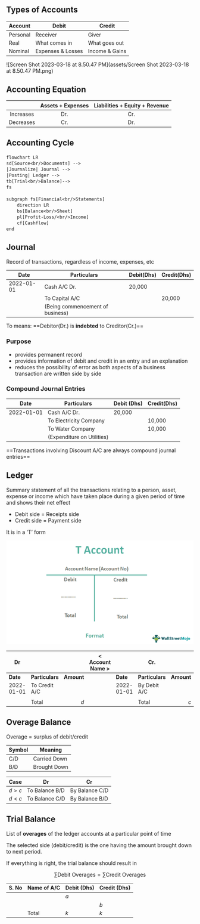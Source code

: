 ## Types of Accounts

| Account  | Debit             | Credit         |
| -------- | ----------------- | -------------- |
| Personal | Receiver          | Giver          |
| Real     | What comes in     | What goes out  |
| Nominal  | Expenses & Losses | Income & Gains |

![Screen Shot 2023-03-18 at 8.50.47 PM](assets/Screen Shot 2023-03-18 at 8.50.47 PM.png)

## Accounting Equation

|           | Assets + Expenses | Liabilities + Equity + Revenue |
| :-------: | :---------------: | :----------------------------: |
| Increases |        Dr.        |              Cr.               |
| Decreases |        Cr.        |              Dr.               |

## Accounting Cycle

```mermaid
flowchart LR
sd[Source<br/>Documents] -->
|Journalize| Journal -->
|Posting| Ledger -->
tb[Trial<br/>Balance]-->
fs

subgraph fs[Financial<br/>Statements]
	direction LR
	bs[Balance<br/>Sheet]
	pl[Profit-Loss/<br/>Income]
	cf[Cashflow]
end
```

## Journal

Record of transactions, regardless of income, expenses, etc

| Date       | Particulars                      | Debit(Dhs) | Credit(Dhs) |
| ---------- | -------------------------------- | -------- | --------- |
| 2022-01-01 | Cash A/C Dr.                     | 20,000   |           |
|            | To Capital A/C                   |          | 20,000    |
|            | (Being commencement of business) |          |           |

To means: ==Debitor(Dr.) is **indebted** to Creditor(Cr.)==

### Purpose

- provides permanent record
- provides information of debit and credit in an entry and an explanation
- reduces the possibility of error as both aspects of a business transaction are written side by side

### Compound Journal Entries

| Date       | Particulars                | Debit (Dhs)| Credit(Dhs) |
| ---------- | -------------------------- | -------- | --------- |
| 2022-01-01 | Cash A/C Dr.               | 20,000   |           |
|            | To Electricity Company     |          | 10,000    |
|            | To Water Company           |          | 10,000    |
|            | (Expenditure on Utilities) |          |           |

==Transactions involving Discount A/C are always compound journal entries==

## Ledger

Summary statement of all the transactions relating to a person, asset, expense or income which have taken place during a given period of time and shows their net effect

- Debit side = Receipts side
- Credit side = Payment side

It is in a ‘T’ form

![T Account - What Is It, Examples, Format, Related Terminologies](assets/T-Account-main-9159215.png)

| Dr         |                 |            | < Account Name > |            | Cr.             |            |
| ---------- | --------------- | ---------: | ---------------- | ---------- | --------------- | ---------: |
| **Date**   | **Particulars** | **Amount** |                  | **Date**   | **Particulars** | **Amount** |
| 2022-01-01 | To Credit A/C   |            |                  | 2022-01-01 | By Debit A/C    |            |
|            |                 |            |                  |            |                 |            |
|            | Total           |        $d$ |                  |            | Total           |        $c$ |

## Overage Balance

Overage = surplus of debit/credit

| Symbol | Meaning      |
| ------ | ------------ |
| C/D    | Carried Down |
| B/D    | Brought Down |

| Case  | Dr             | Cr             |
| ----- | -------------- | -------------- |
| $d>c$ | To Balance B/D | By Balance C/D |
| $d<c$ | To Balance C/D | By Balance B/D |

## Trial Balance

List of **overages** of the ledger accounts at a particular point of time

The selected side (debit/credit) is the one having the amount brought down to next period.

If everything is right, the trial balance should result in

$$
\sum \text{Debit Overages} = \sum \text{Credit Overages}
$$

| S. No | Name of A/C | Debit (Dhs) | Credit (Dhs) |
| ----- | ----------- | ----------- | ------------ |
|       |             | $a$         |              |
|       |             |             | $b$          |
|       | Total       | $k$         | $k$          |

